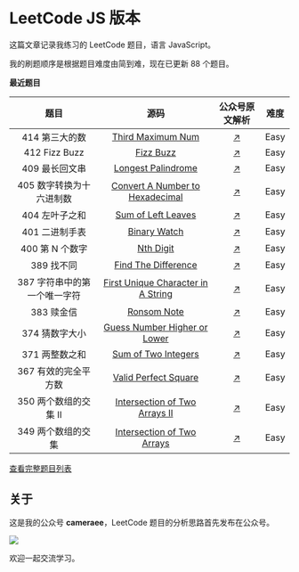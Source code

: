 # LeetCode JS 版本

这篇文章记录我练习的 LeetCode 题目，语言 JavaScript。

我的刷题顺序是根据题目难度由简到难，现在已更新 88 个题目。



**最近题目**

|             题目             |                             源码                             |                        公众号原文解析                        | 难度 |
| :--------------------------: | :----------------------------------------------------------: | :----------------------------------------------------------: | :--: |
| 414 第三大的数 | [Third Maximum Num](https://github.com/swpuLeo/leetcode/blob/master/src/easy/ThirdMaximumNumber.js) | [↗](https://mp.weixin.qq.com/s?__biz=MzIzNDI1MTEyNg==&mid=2247484771&idx=1&sn=eea18674ea9063008b86a4e5b9bb15e5&chksm=e8f8737adf8ffa6c32f95aeb00ee3e3d1dd4b88bf1608bcf4c8081a6fb78957ad6aa5c133197#rd) | Easy |
| 412 Fizz Buzz | [Fizz Buzz](https://github.com/swpuLeo/leetcode/blob/master/src/easy/FizzBuzz.js) | [↗](https://mp.weixin.qq.com/s?__biz=MzIzNDI1MTEyNg==&mid=2247484769&idx=1&sn=8f1e2bd990dd4d56fddf0d55a1cc3e89&chksm=e8f87378df8ffa6ef183e6701ad628bd0dd680638b9f17a0c48c03a95c7632fc6010c7f4280d#rd) | Easy |
| 409 最长回文串 | [Longest Palindrome](https://github.com/swpuLeo/leetcode/blob/master/src/easy/LongestPalindrome.js) | [↗](https://mp.weixin.qq.com/s?__biz=MzIzNDI1MTEyNg==&mid=2247484767&idx=1&sn=aed01ea0d01ac217e5036e614074746b&chksm=e8f87346df8ffa505616b7393f3fc56f5b796f36208de2fd1e2c2bee7745725058db96408c6e#rd) | Easy |
| 405 数字转换为十六进制数 | [Convert A Number to Hexadecimal](https://github.com/swpuLeo/leetcode/blob/master/src/easy/ConvertANumberToHexadecimal.js) | [↗](https://mp.weixin.qq.com/s?__biz=MzIzNDI1MTEyNg==&mid=2247484765&idx=1&sn=a524f45845054b63df2cb6e79216f45c&chksm=e8f87344df8ffa524f66ddd368cab11a09a2d29e7a9db0697005de61220c5e726643753f17f7#rd) | Easy |
| 404 左叶子之和 | [Sum of Left Leaves](https://github.com/swpuLeo/leetcode/blob/master/src/easy/SumOfLeftLeaves.js) | [↗](https://mp.weixin.qq.com/s?__biz=MzIzNDI1MTEyNg==&mid=2247484762&idx=1&sn=59654df3f5f42826737f8bc3f281adb2&chksm=e8f87343df8ffa55d868be14ea910320877157edadd6488ae74d8053e2b49405385ee5166e28#rd) | Easy |
| 401 二进制手表 | [Binary Watch](https://github.com/swpuLeo/leetcode/blob/master/src/easy/BinaryWatch.js) | [↗](https://mp.weixin.qq.com/s?__biz=MzIzNDI1MTEyNg==&mid=2247484759&idx=1&sn=c15a4d472f9407ad2d70298508a7125b&chksm=e8f8734edf8ffa5874b16b58a8eec1247bc45e0f4e0d1c2f27aefc6ecfb8298404107ed29bc8#rd) | Easy |
| 400 第 N 个数字 | [Nth Digit](https://github.com/swpuLeo/leetcode/blob/master/src/easy/NthDigit.js) | [↗](https://mp.weixin.qq.com/s?__biz=MzIzNDI1MTEyNg==&mid=2247484742&idx=1&sn=262a1c1e1ae6a6333e409e0e6db2f423&chksm=e8f8735fdf8ffa49ac8f07ec0393388dfdf227076b6b9be344e48d141cc9b641e25713487c7e#rd) | Easy |
| 389 找不同 | [Find The Difference](https://github.com/swpuLeo/leetcode/blob/master/src/easy/FindTheDifference.js) | [↗](https://mp.weixin.qq.com/s?__biz=MzIzNDI1MTEyNg==&mid=2247484740&idx=1&sn=90c4a6e0d4a2b8d30a2b5b56237974d3&chksm=e8f8735ddf8ffa4b7919c10bd72555c5addcb37344c7797f77ab810e367289b2c9bb8b901fc4#rd) | Easy |
| 387 字符串中的第一个唯一字符 | [First Unique Character in A String](https://github.com/swpuLeo/leetcode/blob/master/src/easy/FirstUniqueCharacterInAString.js) | [↗](https://mp.weixin.qq.com/s?__biz=MzIzNDI1MTEyNg==&mid=2247484734&idx=1&sn=0b214eb14e3639e1fef09cf0abd0f5bc&chksm=e8f87327df8ffa317e06dd0d971775f2e56b8804b096b4cab539cf7f8f6983e5feae1c810530#rd) | Easy |
| 383 赎金信 | [Ronsom Note](https://github.com/swpuLeo/leetcode/blob/master/src/easy/RonsomNote.js) | [↗](https://mp.weixin.qq.com/s?__biz=MzIzNDI1MTEyNg==&mid=2247484732&idx=1&sn=a14bc214f1c14657e5918690184eed12&chksm=e8f87325df8ffa33faf84477f218d8a85cf672e3cfad7b1f4545db8eef0700a20afd1cad909f#rd) | Easy |
| 374 猜数字大小 | [Guess Number Higher or Lower](https://github.com/swpuLeo/leetcode/blob/master/src/easy/GuessNumberHigherOrLower.py) | [↗](https://mp.weixin.qq.com/s?__biz=MzIzNDI1MTEyNg==&mid=2247484730&idx=1&sn=f1749c661f2600e66eee4cc9eca5772f&chksm=e8f87323df8ffa35daf0bbf28026b9df9f015794111b3c779d20ec8b5c0c110dbec908127a2a#rd) | Easy |
| 371 两整数之和 | [Sum of Two Integers](https://github.com/swpuLeo/leetcode/blob/master/src/easy/SumOfTwoIntegers.js) | [↗](https://mp.weixin.qq.com/s?__biz=MzIzNDI1MTEyNg==&mid=2247484728&idx=1&sn=203f6d4675760c75037ca96865e9c724&chksm=e8f87321df8ffa372bf5a97cbb67378d5614a4e5b1e4e9c5e9a502f236a47fdd99f3fdbfb05b#rd) | Easy |
| 367 有效的完全平方数 | [Valid Perfect Square](https://github.com/swpuLeo/leetcode/blob/master/src/easy/ValidPerfectSquare.js) | [↗](https://mp.weixin.qq.com/s?__biz=MzIzNDI1MTEyNg==&mid=2247484726&idx=1&sn=6f5ce39ff78556b33668ba3e45dd5347&chksm=e8f8732fdf8ffa3938dd1242030474ccfff95e63263bdefe1975b4ae537f94132150b092b21e#rd) | Easy |
| 350 两个数组的交集 II | [Intersection of Two Arrays II](https://github.com/swpuLeo/leetcode/blob/master/src/easy/IntersectionOfTwoArraysII.js) | [↗](https://mp.weixin.qq.com/s?__biz=MzIzNDI1MTEyNg==&mid=2247484724&idx=1&sn=1721f641a98ed15b40b045f2816fdfa1&chksm=e8f8732ddf8ffa3b089887e7babe7d25ff3be21b715ef2479fc5974c78f9d41eca4e8404d672#rd) | Easy |
| 349 两个数组的交集 | [Intersection of Two Arrays](https://github.com/swpuLeo/leetcode/blob/master/src/easy/IntersectionOfTwoArrays.js) | [↗](https://mp.weixin.qq.com/s?__biz=MzIzNDI1MTEyNg==&mid=2247484722&idx=1&sn=8a907712a74c6432f4dc2e2fb0dff1ad&chksm=e8f8732bdf8ffa3d1f08ad31b1856ce0a3906fa7fe6c00ca21f61c4009dd236d8881ecf72ca6#rd) | Easy |



[查看完整题目列表](https://github.com/swpuLeo/leetcode.js/blob/master/doc/list.md)

## 关于

这是我的公众号 **cameraee**，LeetCode 题目的分析思路首先发布在公众号。

![](https://raw.githubusercontent.com/swpuLeo/leetcode.js/master/img/my_qrcode.jpg)

欢迎一起交流学习。